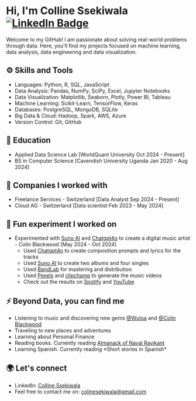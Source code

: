 
<div >
  <h1>Hi, I'm Colline Ssekiwala   <a href="https://www.linkedin.com/in/colline-ssekiwala/">
    <img src="https://img.shields.io/badge/LinkedIn-blue?style=for-the-badge&logo=linkedin&logoColor=white" alt="LinkedIn Badge"/>
  </a></h1> 
   <p>
     Welcome to my GitHub! I am passionate about solving real-world problems through data. Here, you'll find my projects focused on machine learning, data analysis, data engineering and data visualization.
  </p> 
</div>
<h2>⚙️ Skills and Tools</h2>
<ul>
  <li>Languages: Python, R, SQL, JavaScript</li>
  <li>Data Analysis: Pandas, NumPy, SciPy, Excel, Jupyter Notebooks</li>
  <li>Data Visualization: Matplotlib, Seaborn, Plotly, Power BI, Tableau</li>
  <li>Machine Learning: Scikit-Learn, TensorFlow, Keras</li>
  <li>Databases: PostgreSQL, MongoDB, SQLite</li>
  <li>Big Data & Cloud: Hadoop, Spark, AWS, Azure</li>
  <li>Version Control: Git, GitHub</li>
</ul>
<h2>🏫 Education </h2>
<div>
  <ul>
     <li>Applied Data Science Lab [WorldQuant University Oct 2024 - Present]</li>
     <li>BS in Computer Science [Cavendish University Uganda Jan 2020 - Aug 2024]</li>
  </ul>
</div>
<div>
  <h2>🏢 Companies I worked with </h2>
  <ul>
     <li>Freelance Services - Switzerland [Data Analyst Sep 2024 - Present]</li>
    <li>Cloud AG - Switzerland [Data scientist Feb 2023 - May 2024]</li>
  </ul>
</div> 
<h2>🎈 Fun experiment I worked on</h2>
<div>
<ul>
  <li>Experimented with <a href="https://suno.com/">Suno AI</a> and <a href="https://chatgpt.com/">Chatgpt4o</a> to create a digital music artist - Colin Blackwood [May 2024 - Oct 2024]
    <ul>
      <li>Used <a href="https://chatgpt.com/">Chatgpt4o</a> to create composition prompts and lyrics for the tracks</li>
      <li>Used <a href="https://suno.com/">Suno AI</a> to create two albums and four singles</li>
      <li>Used <a href="https://www.bandlab.com/">BandLab</a> for mastering and distribution</li>
      <li>Used <a href="https://www.pexels.com/">Pexels</a> and <a href="https://clipchamp.com/en/">clipchamp</a> to generate the music videos</li>
      <li>Check out the results on <a href="https://open.spotify.com/artist/4Dpjic7eO3EUkou423W5Fs?si=AyyBXtqGR0uCANf7Lzzhzw">Spotify</a> and <a href="https://www.youtube.com/@Colin-Blackwood">YouTube</a></li>
    </ul>
  </li>
</ul>
</div>
<h2>⚡ Beyond Data, you can find me</h2>
<div>
  <ul>
    <li>Listening to music and discovering new gems <a href="https://open.spotify.com/user/31dtbmxwzorrbn4ujrn3mqcmukq4?si=71fed5b5fe124a07">@Wutsa</a> and <a href="https://www.youtube.com/@Colin-Blackwood/featured">@Colin Blackwood</a></li>
    <li>Traveling to new places and adventures</li>
    <li>Learning about Personal Finance</li>
    <li>Reading books. Currently reading <a href="https://www.navalmanack.com/">Almanack of Naval Ravikant</a></li>
    <li>Learning Spanish. Currently reading *Short stories in Spanish*</li>
  </ul>
</div>
<h2>🌍 Let's connect</h2>
<div>
  <ul>
    <li>LinkedIn: <a href="https://www.linkedin.com/in/colline-ssekiwala/">Colline Ssekiwala</a></li>
    <li>Feel free to contact me on: <a href="mailto:colinesekiwala@gmail.com">colinesekiwala@gmail.com</a></li>
  </ul>
</div>


  
  

